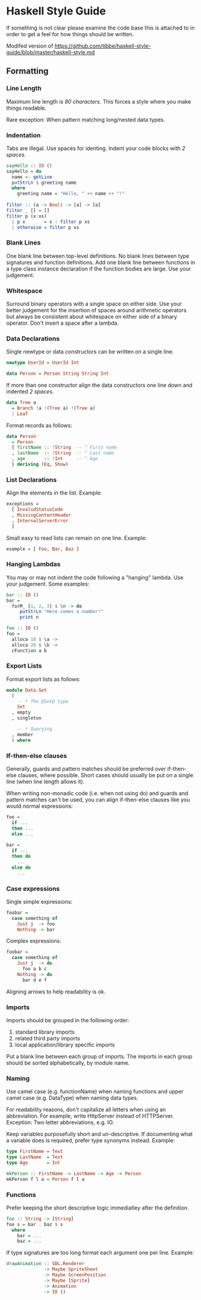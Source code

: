 # Haskell Style Guide

If something is not clear please examine the code base this is attached to in order to get a feel for how things should be written.

Modifed version of https://github.com/tibbe/haskell-style-guide/blob/master/haskell-style.md

## Formatting

### Line Length

Maximum line length is *80 characters*. This forces a style where you make things readable.

Rare exception: When pattern matching long/nested data types.

### Indentation

Tabs are illegal. Use spaces for identing. Indent your code blocks with *2 spaces*.

```haskell
sayHello :: IO ()
sayHello = do
  name <- getLine
  putStrLn $ greeting name
  where
    greeting name = "Hello, " ++ name ++ "!"
    
filter :: (a -> Bool) -> [a] -> [a]
filter _ [] = []
filter p (x:xs)
  | p x       = x : filter p xs
  | otherwise = filter p xs
```

### Blank Lines

One blank line between top-level definitions. No blank lines between type signatures and function definitions. Add one blank line between functions in a type class instance declaration if the function bodies are large. Use your judgement.

### Whitespace

Surround binary operators with a single space on either side. Use your better judgement for the insertion of spaces around arithmetic operators but always be consistent about whitespace on either side of a binary operator. Don't insert a space after a lambda.

### Data Declarations

Single newtype or data constructors can be written on a single line.

```Haskell
newtype UserId = UserId Int

data Person = Person String String Int
```

If more than one constructor align the data constructors one line down and indented *2 spaces*.

```Haskell
data Tree a
  = Branch !a !(Tree a) !(Tree a)
  | Leaf
```

Format records as follows:

```Haskell
data Person
  = Person
  { firstName :: !String  -- ^ First name
  , lastName  :: !String  -- ^ Last name
  , age       :: !Int     -- ^ Age
  } deriving (Eq, Show)
```

### List Declarations

Align the elements in the list. Example:

```Haskell
exceptions =
  [ InvalidStatusCode
  , MissingContentHeader
  , InternalServerError
  ]
```

Small easy to read lists can remain on one line. Example:

```Haskell
example = [ Foo, Bar, Baz ]
```

### Hanging Lambdas

You may or may not indent the code following a "hanging" lambda. Use your judgement. Some examples:

```Haskell
bar :: IO ()
bar =
  forM_ [1, 2, 3] $ \n -> do
     putStrLn "Here comes a number!"
     print n

foo :: IO ()
foo =
  alloca 10 $ \a ->
  alloca 20 $ \b ->
  cFunction a b
```

### Export Lists

Format export lists as follows:

```Haskell
module Data.Set
  (
    -- * The @Set@ type
    Set
  , empty
  , singleton

    -- * Querying
  , member
  ) where
```

### If-then-else clauses

Generally, guards and pattern matches should be preferred over if-then-else clauses, where possible. Short cases should usually be put on a single line (when line length allows it).

When writing non-monadic code (i.e. when not using do) and guards and pattern matches can't be used, you can align if-then-else clauses like you would normal expressions:

```Haskell
foo =
  if ...
  then ...
  else ...
  
bar =
  if ...
  then do
    ...
  else do
    ...
```

### Case expressions

Single simple expressions:

```Haskell
foobar =
  case something of
    Just j  -> foo
    Nothing -> bar
```

Complex expressions:

```Haskell
foobar =
  case something of
    Just j  -> do
      foo a b c
    Nothing -> do
      bar d e f
```

Aligning arrows to help readability is ok.

### Imports

Imports should be grouped in the following order:

1. standard library imports
2. related third party imports
3. local application/library specific imports

Put a blank line between each group of imports. The imports in each group should be sorted alphabetically, by module name.

### Naming

Use camel case (e.g. functionName) when naming functions and upper camel case (e.g. DataType) when naming data types.

For readability reasons, don't capitalize all letters when using an abbreviation. For example, write HttpServer instead of HTTPServer. Exception: Two letter abbreviations, e.g. IO.

Keep variables purposefully short and un-descriptive. If documenting what a variable does is required, prefer type synonyms instead. Example:

```Haskell
type FirstName = Text
type LastName  = Text
type Age       = Int

mkPerson :: FirstName -> LastName -> Age -> Person
mkPerson f l a = Person f l a
```

### Functions

Prefer keeping the short descriptive logic immediatley after the definition.

```Haskell
foo :: String -> [String]
foo s = bar . baz $ s
  where
    bar = ...
    baz = ...
```

If type signatures are too long format each argument one per line. Example:

```Haskell
drawAnimation :: SDL.Renderer
              -> Maybe SpriteSheet
              -> Maybe ScreenPosition
              -> Maybe [Sprite]
              -> Animation
              -> IO ()
```
